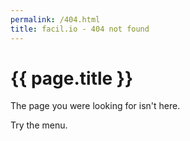 ```yaml
---
permalink: /404.html
title: facil.io - 404 not found
---
```

# {{ page.title }}

The page you were looking for isn't here.

Try the menu.
